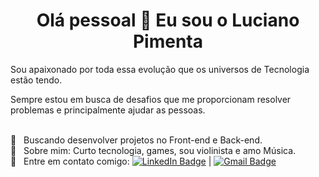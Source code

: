 <h1 align="center">Olá pessoal 👋 Eu sou o Luciano Pimenta</h1>

Sou apaixonado por toda essa evolução que os universos de Tecnologia estão tendo.

Sempre estou em busca de desafios que me proporcionam resolver problemas e principalmente ajudar as pessoas. 

 <br/> :purple_heart: &nbsp; Buscando desenvolver projetos no Front-end e Back-end.
 <br/> 💬  &nbsp; Sobre mim: Curto tecnologia, games, sou violinista e amo Música.
 <br/> :email: &nbsp; Entre em contato comigo: [![LinkedIn Badge](https://img.shields.io/badge/-LinkedIn-363636?style=flat-square&logo=Linkedin&logoColor=00BFFF&link=https://www.linkedin.com/)](https://img.shields.io/badge/-LinkedIn-363636?style=flat-square&logo=Linkedin&logoColor=00BFFF&link=https://www.linkedin.com/)
| 
[![Gmail Badge](https://img.shields.io/badge/-Email-363636?style=flat-square&logo=Gmail&logoColor=FF6347&link=mailto:l.a.p.pimenta.j@gmail.com)](mailto:l.a.p.pimenta.j@gmail.com)
